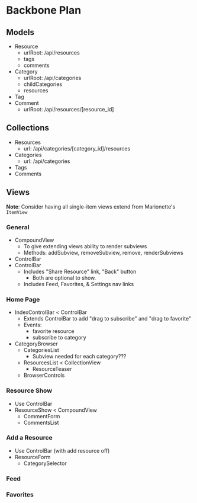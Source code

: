 # Backbone Plan

## Models

- Resource
    + urlRoot: /api/resources
    + tags
    + comments
- Category
    + urlRoot: /api/categories
    + childCategories
    + resources
- Tag
- Comment
    + urlRoot: /api/resources/[resource_id]

## Collections

- Resources
    + url: /api/categories/[category_id]/resources
- Categories
    + url: /api/categories
- Tags
- Comments

## Views

**Note**: Consider having all single-item views extend from Marionette's `ItemView`

### General

- CompoundView
    + To give extending views ability to render subviews
    + Methods: addSubview, removeSubview, remove, renderSubviews
- ControlBar
- ControlBar
    + Includes "Share Resource" link, "Back" button
        * Both are optional to show.
    + Includes Feed, Favorites, & Settings nav links

### Home Page

- IndexControlBar < ControlBar
    + Extends ControlBar to add "drag to subscribe" and "drag to favorite"
    + Events:
        * favorite resource
        * subscribe to category
- CategoryBrowser
    + CategoriesList
        * Subview needed for each category???
    + ResourcesList < CollectionView
        * ResourceTeaser
    + BrowserControls

### Resource Show

- Use ControlBar
- ResourceShow < CompoundView
    + CommentForm
    + CommentsList

### Add a Resource

- Use ControlBar (with add resource off)
- ResourceForm
    + CategorySelector

### Feed

### Favorites

